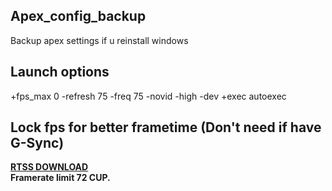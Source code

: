 ## Apex_config_backup
Backup apex settings if u reinstall windows

## Launch options 
+fps_max 0 -refresh 75 -freq 75 -novid -high -dev +exec autoexec

## Lock fps for better frametime (Don't need if have G-Sync)
<b> [RTSS DOWNLOAD](https://www.guru3d.com/files-details/rtss-rivatuner-statistics-server-download.html)                               
Framerate limit 72 CUP.
